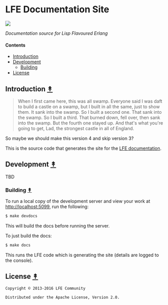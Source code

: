 # LFE Documentation Site

[![][lfe-tiny]][lfe-large]

[lfe-tiny]: priv/static/images/logos/lfe-tiny.png
[lfe-large]: priv/static/images/logos/lfe-large.png

*Documentation source for Lisp Flavoured Erlang*

#### Contents

* [Introduction](#introduction-)
* [Development](#development-)
  * [Building](#building-)
* [License](#license-)


## Introduction [&#x219F;](#contents)

> When I first came here, this was all swamp. Everyone said I was daft to build a castle on a swamp, but I built in all the same, just to show them. It sank into the swamp. So I built a second one. That sank into the swamp. So I built a third. That burned down, fell over, then sank into the swamp. But the fourth one stayed up. And that's what you're going to get, Lad, the strongest castle in all of England.

So maybe we should make this version 4 and skip version 3?

This is the source code that generates the site for the [LFE documentation][docs].


## Development [&#x219F;](#contents)

TBD


### Building [&#x219F;](#contents)

To run a local copy of the development server and view your work at [http://localhost:5099](http://localhost:5099), run the following:

```bash
$ make devdocs
```

This will build the docs before running the server.

To just build the docs:

```bash
$ make docs
```

This runs the LFE code which is generating the site (details are logged to the console).


## License [&#x219F;](#contents)

```
Copyright © 2013-2016 LFE Community

Distributed under the Apache License, Version 2.0.
```

[docs]: http://docs3.lfe.io/
